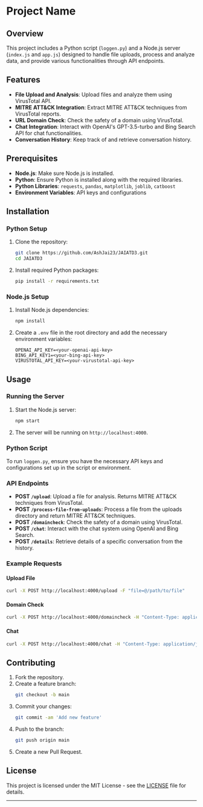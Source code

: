 # Project Name

## Overview

This project includes a Python script (`loggen.py`) and a Node.js server (`index.js` and `app.js`) designed to handle file uploads, process and analyze data, and provide various functionalities through API endpoints.

## Features

- **File Upload and Analysis**: Upload files and analyze them using VirusTotal API.
- **MITRE ATT&CK Integration**: Extract MITRE ATT&CK techniques from VirusTotal reports.
- **URL Domain Check**: Check the safety of a domain using VirusTotal.
- **Chat Integration**: Interact with OpenAI's GPT-3.5-turbo and Bing Search API for chat functionalities.
- **Conversation History**: Keep track of and retrieve conversation history.

## Prerequisites

- **Node.js**: Make sure Node.js is installed.
- **Python**: Ensure Python is installed along with the required libraries.
- **Python Libraries**: `requests`, `pandas`, `matplotlib`, `joblib`, `catboost`
- **Environment Variables**: API keys and configurations

## Installation

### Python Setup

1. Clone the repository:
   ```bash
   git clone https://github.com/AshJai23/JAIATD3.git
   cd JAIATD3
   ```

2. Install required Python packages:
   ```bash
   pip install -r requirements.txt
   ```

### Node.js Setup

1. Install Node.js dependencies:
   ```bash
   npm install
   ```

2. Create a `.env` file in the root directory and add the necessary environment variables:
   ```env
   OPENAI_API_KEY=<your-openai-api-key>
   BING_API_KEY1=<your-bing-api-key>
   VIRUSTOTAL_API_KEY=<your-virustotal-api-key>
   ```

## Usage

### Running the Server

1. Start the Node.js server:
   ```bash
   npm start
   ```

2. The server will be running on `http://localhost:4000`.

### Python Script

To run `loggen.py`, ensure you have the necessary API keys and configurations set up in the script or environment.

### API Endpoints

- **POST `/upload`**: Upload a file for analysis. Returns MITRE ATT&CK techniques from VirusTotal.
- **POST `/process-file-from-uploads`**: Process a file from the uploads directory and return MITRE ATT&CK techniques.
- **POST `/domaincheck`**: Check the safety of a domain using VirusTotal.
- **POST `/chat`**: Interact with the chat system using OpenAI and Bing Search.
- **POST `/details`**: Retrieve details of a specific conversation from the history.

### Example Requests

#### Upload File

```bash
curl -X POST http://localhost:4000/upload -F "file=@/path/to/file"
```

#### Domain Check

```bash
curl -X POST http://localhost:4000/domaincheck -H "Content-Type: application/json" -d '{"url": "example.com"}'
```

#### Chat

```bash
curl -X POST http://localhost:4000/chat -H "Content-Type: application/json" -d '{"conversation": [{"role": "user", "content": "Tell me about security"}]}'
```

## Contributing

1. Fork the repository.
2. Create a feature branch:
   ```bash
   git checkout -b main
   ```
3. Commit your changes:
   ```bash
   git commit -am 'Add new feature'
   ```
4. Push to the branch:
   ```bash
   git push origin main
   ```
5. Create a new Pull Request.

## License

This project is licensed under the MIT License - see the [LICENSE](LICENSE) file for details.

---
